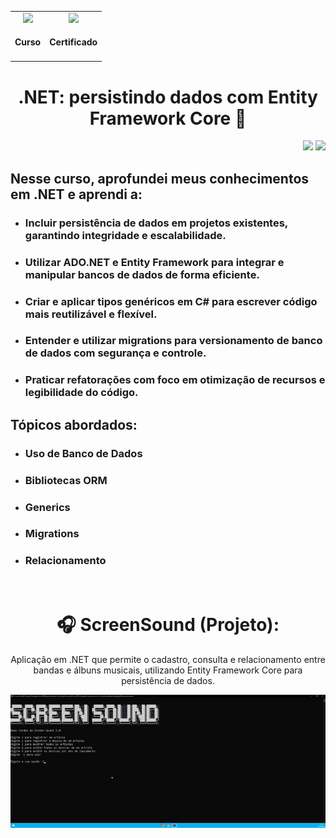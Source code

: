 <div align="center">
  <table>
    <tr>
      <td align="center">
        <!-- Link para o Certificado -->
        <a href="https://cursos.alura.com.br/certificate/gustavo-vieira17/dot-net-persistindo-dados-entity-framework-core">
          <img loading="lazy" width="128px" src="https://www.alura.com.br/assets/api/cursos/dot-net-persistindo-dados-entity-framework-core.svg" />
        </a>
        <h4>Curso</h4>
      </td>
      <td align="center">
        <!-- Link para o Certificado -->
        <a href="https://cursos.alura.com.br/certificate/gustavo-vieira17/dot-net-persistindo-dados-entity-framework-core">
          <img loading="lazy" width="128px" src="https://static.vecteezy.com/system/resources/previews/028/293/920/original/trophy-icon-3d-rendering-illustration-png.png" />
        </a>
        <h4>Certificado</h4>
      </td>
    </tr>
  </table>
  <h1>.NET: persistindo dados com Entity Framework Core 📙</h1>
</div>
<p align="right">
  <img loading="lazy" src="https://img.shields.io/badge/CARGA_HORARIA-8_HORAS-red?style=for-the-badge"/>
  <img loading="lazy" src="http://img.shields.io/static/v1?label=STATUS&message=FINALIZADO!&color=GREEN&style=for-the-badge"/>
</p>
<div>
  <h2>Nesse curso, aprofundei meus conhecimentos em .NET e aprendi a:</h2>
  <ul>
    <li><h3>Incluir persistência de dados em projetos existentes, garantindo integridade e escalabilidade.</h3></li>
    <li><h3>Utilizar ADO.NET e Entity Framework para integrar e manipular bancos de dados de forma eficiente.</h3></li>
    <li><h3>Criar e aplicar tipos genéricos em C# para escrever código mais reutilizável e flexível.</h3></li>
    <li><h3>Entender e utilizar migrations para versionamento de banco de dados com segurança e controle.</h3></li>
    <li><h3>Praticar refatorações com foco em otimização de recursos e legibilidade do código.</h3></li>
  </ul>

  <h2>Tópicos abordados:</h2>
  <ul>
    <li><h3>Uso de Banco de Dados</h3></li>
    <li><h3>Bibliotecas ORM</h3></li>
    <li><h3>Generics</h3></li>
    <li><h3>Migrations</h3></li>
    <li><h3>Relacionamento</h3></li>
  </ul>
</div>

<br>
<div align="center">
  <h1>🎧 ScreenSound (Projeto):</h1>
  <p>Aplicação em .NET que permite o cadastro, consulta e relacionamento entre bandas e álbuns musicais, utilizando Entity Framework Core para persistência de dados.</p>
  <img src="https://raw.githubusercontent.com/GustavoVieiraa/.NET-Persistindo-Dados-Com-Entity-Framework-Core/refs/heads/main/3506-csharpWeb-screensound-curso1/ScreenSound/Archives/ScreenSound.gif">
</div>
